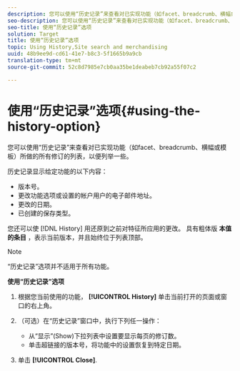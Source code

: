 ```yaml
---
description: 您可以使用“历史记录”来查看对已实现功能（如facet、breadcrumb、横幅或模板）所做的所有修订的列表，以便列举一些。
seo-description: 您可以使用“历史记录”来查看对已实现功能（如facet、breadcrumb、横幅或模板）所做的所有修订的列表，以便列举一些。
seo-title: 使用“历史记录”选项
solution: Target
title: 使用“历史记录”选项
topic: Using History,Site search and merchandising
uuid: 48b9ee9d-cd61-41e7-b8c3-5f1665b9a9cb
translation-type: tm+mt
source-git-commit: 52c8d7985e7cb0aa35be1deabeb7cb92a55f07c2

---
```



# 使用“历史记录”选项{#using-the-history-option}

您可以使用“历史记录”来查看对已实现功能（如facet、breadcrumb、横幅或模板）所做的所有修订的列表，以便列举一些。

历史记录显示给定功能的以下内容：

* 版本号。
* 更改功能选项或设置的帐户用户的电子邮件地址。
* 更改的日期。
* 已创建的保存类型。

您还可以使 [!DNL History] 用还原到之前对特征所应用的更改。 具有粗体版 **本值的条目** ，表示当前版本，并且始终位于列表顶部。

>[!NOTE]
>
>“历史记录”选项并不适用于所有功能。

**使用“历史记录”选项**

1. 根据您当前使用的功能， **[!UICONTROL History]** 单击当前打开的页面或窗口的右上角。
1. （可选）在“历史记录”窗口中，执行下列任一操作：

   * 从“显示”(Show)下拉列表中设置要显示每页的修订数。
   * 单击超链接的版本号，将功能中的设置恢复到特定日期。

1. 单击 **[!UICONTROL Close]**.
